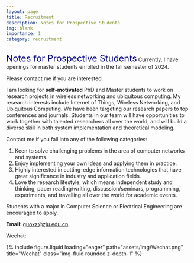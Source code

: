 ```yaml
---
layout: page
title: Recruitment
description: Notes for Prospective Students
img: blank
importance: 1
category: recruitment
---
```


<font size="5" color="#000080">Notes for Prospective Students</font>
Currently, I have openings for master students enrolled in the fall semester of 2024.

Please contact me if you are interested.


I am looking for <b>self-motivated</b> PhD and Master students to work on research projects in wireless networking and ubiquitous computing. 
My research interests include Internet of Things, Wireless Networking, and Ubiquitous Computing. We have been targeting our research papers to top conferences and journals. 
Students in our team will have opportunities to work together with talented researchers all over the world, and will build a diverse skill in both system implementation and theoretical modeling.

Contact me if you fall into any of the following categories: 
  1. Keen to solve challenging problems in the area of computer networks and systems.
  2. Enjoy implementing your own ideas and applying them in practice.
  3. Highly interested in cutting-edge information technologies that have great significance in industry and application fields.
  4. Love the research lifestyle, which means independent study and thinking, paper reading/writing, discussion/seminars, programming, experiments, and travelling all over the world for academic events.

Students with a major in Computer Science or Electrical Engineering are encouraged to apply. 

<b>Email</b>: guoxz@zju.edu.cn

Wechat:

<div class="row">
    <div class="col-sm mt-3 mt-md-0">
        {% include figure.liquid loading="eager" path="assets/img/Wechat.png" title="Wechat" class="img-fluid rounded z-depth-1" %}
    </div>
</div>
